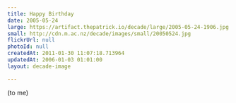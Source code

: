 ```yaml
---
title: Happy Birthday
date: 2005-05-24
large: https://artifact.thepatrick.io/decade/large/2005-05-24-1906.jpg
small: http://cdn.m.ac.nz/decade/images/small/20050524.jpg
flickrUrl: null
photoId: null
createdAt: 2011-01-30 11:07:18.713964
updatedAt: 2006-01-03 01:01:00
layout: decade-image

---
```

(to me)

